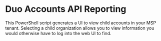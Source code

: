 # Duo Accounts API Reporting
This PowerShell script generates a UI to view child accounts in your MSP tenant. Selecting a child organization allows you to view information you would otherwise have to log into the web UI to find.